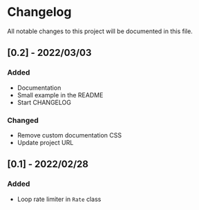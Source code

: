 # Changelog

All notable changes to this project will be documented in this file.

## [0.2] - 2022/03/03

### Added

- Documentation
- Small example in the README
- Start CHANGELOG

### Changed

- Remove custom documentation CSS
- Update project URL

## [0.1] - 2022/02/28

### Added

- Loop rate limiter in ``Rate`` class
